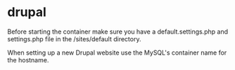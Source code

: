 # drupal
Before starting the container make sure you have a default.settings.php and settings.php file in the /sites/default directory.

When setting up a new Drupal website use the MySQL's container name for the hostname.